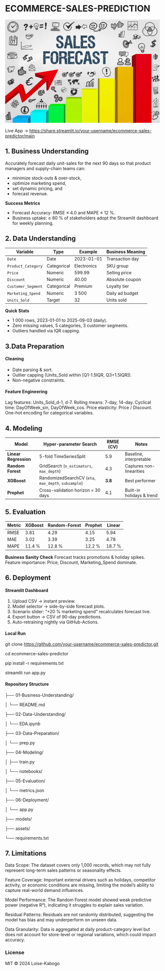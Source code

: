 #                 ECOMMERCE-SALES-PREDICTION

![alt text](1_b4_2bCCwcmLtu-3tWN50IQ.jpg)

 Live App → https://share.streamlit.io/your-username/ecommerce-sales-predictor/main

## 1. Business Understanding
Accurately forecast daily unit-sales for the next 90 days so that product managers and supply-chain teams can:
- minimize stock-outs & over-stock,
- optimize marketing spend,
- set dynamic pricing, and
- forecast revenue.

**Success Metrics**
- Forecast Accuracy: RMSE ≤ 4.0 and MAPE ≤ 12 %.
- Business uptake: ≥ 80 % of stakeholders adopt the Streamlit dashboard for weekly planning.

## 2. Data Understanding
| Variable           | Type        | Example     | Business Meaning |
| ------------------ | ----------- | ----------- | ---------------- |
| `Date`             | Date        | 2023-01-01  | Transaction day  |
| `Product_Category` | Categorical | Electronics | SKU group        |
| `Price`            | Numeric     | 599.99      | Selling price    |
| `Discount`         | Numeric     | 40.00       | Absolute coupon  |
| `Customer_Segment` | Categorical | Premium     | Loyalty tier     |
| `Marketing_Spend`  | Numeric     | 3 500       | Daily ad budget  |
| `Units_Sold`       | Target      | 32          | Units sold       |

**Quick Stats**
- 1 000 rows, 2023-01-01 to 2025-09-03 (daily).
- Zero missing values, 5 categories, 3 customer segments.
- Outliers handled via IQR capping.

## 3.Data Preparation
#### Cleaning
- Date parsing & sort.
- Outlier capping (Units_Sold within [Q1-1.5IQR, Q3+1.5IQR]).
- Non-negative constraints.
#### Feature Engineering
Lag features: Units_Sold_d-1, d-7.
Rolling means: 7-day, 14-day.
Cyclical time: DayOfWeek_sin, DayOfWeek_cos.
Price elasticity: Price / Discount.
One-hot encoding for categorical variables.

## 4. Modeling
| Model                 | Hyper-parameter Search                               | RMSE (CV) | Notes                     |
| --------------------- | ---------------------------------------------------- | --------- | ------------------------- |
| **Linear Regression** | 5-fold TimeSeriesSplit                               | 5.9       | Baseline, interpretable   |
| **Random Forest**     | GridSearch (`n_estimators`, `max_depth`)             | 4.3       | Captures non-linearities  |
| **XGBoost**           | RandomizedSearchCV (`eta`, `max_depth`, `subsample`) | **3.8**   | Best performer            |
| **Prophet**           | Cross-validation horizon = 30 days                   | 4.1       | Built-in holidays & trend |

## 5. Evaluation
| Metric | XGBoost | Random-Forest | Prophet | Linear |
| ------ | ------- | ------------- | ------- | ------ |
| RMSE   | 3.81    | 4.29          | 4.15    | 5.94   |
| MAE    | 3.02    | 3.39          | 3.25    | 4.78   |
| MAPE   | 11.4 %  | 12.8 %        | 12.2 %  | 18.7 % |

**Business Sanity Check**
Forecast tracks promotions & holiday spikes.
Feature importance: Price, Discount, Marketing_Spend dominate.

## 6. Deployment

#### Streamlit Dashboard

1. Upload CSV → instant preview.
2. Model selector → side-by-side forecast plots.
3. Scenario slider: “+20 % marketing spend” recalculates forecast live.
4. Export button → CSV of 90-day predictions.
5. Auto-retraining nightly via GitHub-Actions.

#### Local Run

git clone https://github.com/your-username/ecommerce-sales-predictor.git

cd ecommerce-sales-predictor

pip install -r requirements.txt

streamlit run app.py

####  Repository Structure

├── 01-Business-Understanding/

│   └── README.md

├── 02-Data-Understanding/

│   └── EDA.ipynb

├── 03-Data-Preparation/

│   └── prep.py

├── 04-Modeling/

│   ├── train.py

│   └── notebooks/

├── 05-Evaluation/

│   └── metrics.json

├── 06-Deployment/

│   └── app.py

├── models/       

├── assets/ 

└── requirements.txt

## 7. Limitations 

Data Scope: The dataset covers only 1,000 records, which may not fully represent long-term sales patterns or seasonality effects.

Feature Coverage: Important external drivers such as holidays, competitor activity, or economic conditions are missing, limiting the model’s ability to capture real-world demand influences.

Model Performance: The Random Forest model showed weak predictive power (negative R²), indicating it struggles to explain sales variation.

Residual Patterns: Residuals are not randomly distributed, suggesting the model has bias and may underperform on unseen data.

Data Granularity: Data is aggregated at daily product-category level but does not account for store-level or regional variations, which could impact accuracy.

### License

MIT © 2024 Loise-Kabogo

